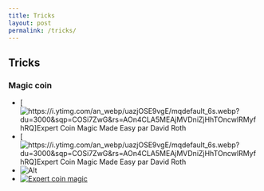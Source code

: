 ```yaml
---
title: Tricks
layout: post
permalink: /tricks/
---
```


## Tricks

### Magic coin

- [![https://i.ytimg.com/an_webp/uazjOSE9vgE/mqdefault_6s.webp?du=3000&sqp=COSi7ZwG&rs=AOn4CLA5MEAjMVDniZjHhTOncwlRMyfhRQ]Expert Coin Magic Made Easy par David Roth](https://www.youtube.com/watch?v=uazjOSE9vgE)
- [![https://i.ytimg.com/an_webp/uazjOSE9vgE/mqdefault_6s.webp?du=3000&sqp=COSi7ZwG&rs=AOn4CLA5MEAjMVDniZjHhTOncwlRMyfhRQ]Expert Coin Magic Made Easy par David Roth](https://www.youtube.com/watch?v=uazjOSE9vgE)
- ![Alt](https://i.ytimg.com/an_webp/uazjOSE9vgE/mqdefault_6s.webp?du=3000&sqp=COSi7ZwG&rs=AOn4CLA5MEAjMVDniZjHhTOncwlRMyfhRQ)
- [![Expert coin magic](https://i.ytimg.com/an_webp/uazjOSE9vgE/mqdefault_6s.webp?du=3000&sqp=COSi7ZwG&rs=AOn4CLA5MEAjMVDniZjHhTOncwlRMyfhRQ)](https://www.youtube.com/watch?v=uazjOSE9vgE)
